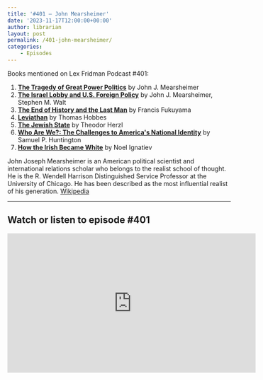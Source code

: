 ```yaml
---
title: '#401 – John Mearsheimer'
date: '2023-11-17T12:00:00+00:00'
author: librarian
layout: post
permalink: /401-john-mearsheimer/
categories:
    - Episodes
---
```


Books mentioned on Lex Fridman Podcast #401:

1. <b><a href="https://amzn.to/3QZWKFz" target="_blank" rel="sponsored noopener noreferrer">The Tragedy of Great Power Politics</a></b> by John J. Mearsheimer
2. <b><a href="https://amzn.to/47i6lNP" target="_blank" rel="sponsored noopener noreferrer">The Israel Lobby and U.S. Foreign Policy</a></b> by John J. Mearsheimer, Stephen M. Walt
3. <b><a href="https://amzn.to/49EoR4x" target="_blank" rel="sponsored noopener noreferrer">The End of History and the Last Man</a></b> by Francis Fukuyama
4. <b><a href="https://amzn.to/47CyT4b" target="_blank" rel="sponsored noopener noreferrer">Leviathan</a></b> by Thomas Hobbes
5. <b><a href="https://amzn.to/3G4TFOh" target="_blank" rel="sponsored noopener noreferrer">The Jewish State</a></b> by Theodor Herzl
6. <b><a href="https://amzn.to/3SLwxfm" target="_blank" rel="sponsored noopener noreferrer">Who Are We?: The Challenges to America's National Identity</a></b> by Samuel P. Huntington
7. <b><a href="https://amzn.to/46m9LxR" target="_blank" rel="sponsored noopener noreferrer">How the Irish Became White</a></b> by Noel Ignatiev

<!--more-->

John Joseph Mearsheimer is an American political scientist and international relations scholar who belongs to the realist school of thought. He is the R. Wendell Harrison Distinguished Service Professor at the University of Chicago. He has been described as the most influential realist of his generation. <a href="https://en.wikipedia.org/wiki/John_Mearsheimer"  target="_blank">Wikipedia</a>

- - - - - -

## Watch or listen to episode #401

<iframe width="560" height="315" src="https://www.youtube.com/embed/r4wLXNydzeY?si=NJw8nJxKUfDQPg3n" frameborder="0" allow="accelerometer; autoplay; clipboard-write; encrypted-media; gyroscope; picture-in-picture" allowfullscreen></iframe>

